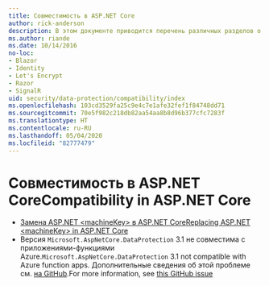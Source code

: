 ```yaml
---
title: Совместимость в ASP.NET Core
author: rick-anderson
description: В этом документе приводится перечень различных разделов о совместимости с защитой данных в ASP.NET Core.
ms.author: riande
ms.date: 10/14/2016
no-loc:
- Blazor
- Identity
- Let's Encrypt
- Razor
- SignalR
uid: security/data-protection/compatibility/index
ms.openlocfilehash: 103cd3529fa25c9e4c7e1afe32fef1f84748dd71
ms.sourcegitcommit: 70e5f982c218db82aa54aa8b8d96b377cfc7283f
ms.translationtype: HT
ms.contentlocale: ru-RU
ms.lasthandoff: 05/04/2020
ms.locfileid: "82777479"
---
```

# <a name="compatibility-in-aspnet-core"></a><span data-ttu-id="7a900-103">Совместимость в ASP.NET Core</span><span class="sxs-lookup"><span data-stu-id="7a900-103">Compatibility in ASP.NET Core</span></span>

* [<span data-ttu-id="7a900-104">Замена ASP.NET \<machineKey> в ASP.NET Core</span><span class="sxs-lookup"><span data-stu-id="7a900-104">Replacing ASP.NET \<machineKey> in ASP.NET Core</span></span>](xref:security/data-protection/compatibility/replacing-machinekey)
* <span data-ttu-id="7a900-105">Версия `Microsoft.AspNetCore.DataProtection` 3.1 не совместима с приложениями-функциями Azure.</span><span class="sxs-lookup"><span data-stu-id="7a900-105">`Microsoft.AspNetCore.DataProtection` 3.1 not compatible with Azure function apps.</span></span> <span data-ttu-id="7a900-106">Дополнительные сведения об этой проблеме см. [на GitHub](https://github.com/Azure/azure-functions-host/issues/5447).</span><span class="sxs-lookup"><span data-stu-id="7a900-106">For more information, see [this GitHub issue](https://github.com/Azure/azure-functions-host/issues/5447)</span></span>
